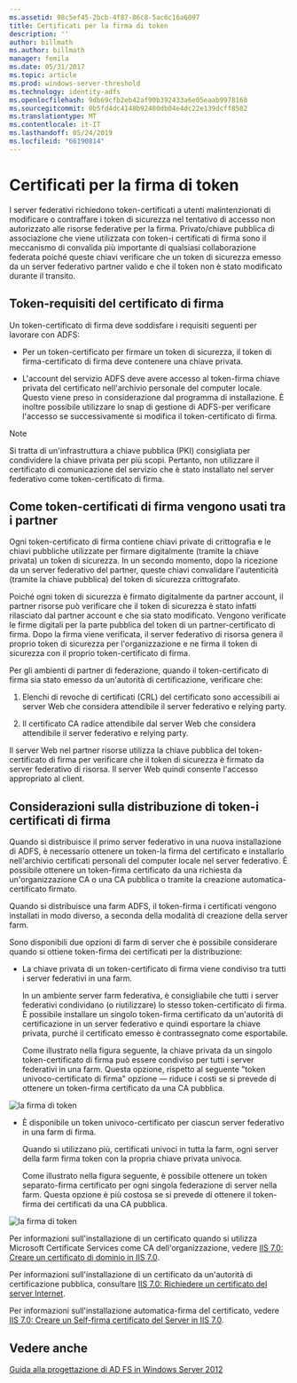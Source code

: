 ```yaml
---
ms.assetid: 98c5ef45-2bcb-4f87-86c8-5ac6c16a6097
title: Certificati per la firma di token
description: ''
author: billmath
ms.author: billmath
manager: femila
ms.date: 05/31/2017
ms.topic: article
ms.prod: windows-server-threshold
ms.technology: identity-adfs
ms.openlocfilehash: 9db69cfb2eb42af90b392433a6e05eaab9978160
ms.sourcegitcommit: 0b5fd4dc4148b92480db04e4dc22e139dcff8582
ms.translationtype: MT
ms.contentlocale: it-IT
ms.lasthandoff: 05/24/2019
ms.locfileid: "66190814"
---
```

# <a name="token-signing-certificates"></a>Certificati per la firma di token

I server federativi richiedono token\-certificati a utenti malintenzionati di modificare o contraffare i token di sicurezza nel tentativo di accesso non autorizzato alle risorse federative per la firma. Privato\/chiave pubblica di associazione che viene utilizzata con token\-i certificati di firma sono il meccanismo di convalida più importante di qualsiasi collaborazione federata poiché queste chiavi verificare che un token di sicurezza emesso da un server federativo partner valido e che il token non è stato modificato durante il transito.  
  
## <a name="token-signing-certificate-requirements"></a>Token\-requisiti del certificato di firma  
Un token\-certificato di firma deve soddisfare i requisiti seguenti per lavorare con ADFS:  
  
-   Per un token\-certificato per firmare un token di sicurezza, il token di firma\-certificato di firma deve contenere una chiave privata.  
  
-   L'account del servizio ADFS deve avere accesso al token\-firma chiave privata del certificato nell'archivio personale del computer locale. Questo viene preso in considerazione dal programma di installazione. È inoltre possibile utilizzare lo snap di gestione di ADFS\-per verificare l'accesso se successivamente si modifica il token\-certificato di firma.  
  
> [!NOTE]  
> Si tratta di un'infrastruttura a chiave pubblica \(PKI\) consigliata per condividere la chiave privata per più scopi. Pertanto, non utilizzare il certificato di comunicazione del servizio che è stato installato nel server federativo come token\-certificato di firma.  
  
## <a name="how-token-signing-certificates-are-used-across-partners"></a>Come token\-certificati di firma vengono usati tra i partner  
Ogni token\-certificato di firma contiene chiavi private di crittografia e le chiavi pubbliche utilizzate per firmare digitalmente \(tramite la chiave privata\) un token di sicurezza. In un secondo momento, dopo la ricezione da un server federativo del partner, queste chiavi convalidare l'autenticità \(tramite la chiave pubblica\) del token di sicurezza crittografato.  
  
Poiché ogni token di sicurezza è firmato digitalmente da partner account, il partner risorse può verificare che il token di sicurezza è stato infatti rilasciato dal partner account e che sia stato modificato. Vengono verificate le firme digitali per la parte pubblica del token di un partner\-certificato di firma. Dopo la firma viene verificata, il server federativo di risorsa genera il proprio token di sicurezza per l'organizzazione e ne firma il token di sicurezza con il proprio token\-certificato di firma.  
  
Per gli ambienti di partner di federazione, quando il token\-certificato di firma sia stato emesso da un'autorità di certificazione, verificare che:  
  
1.  Elenchi di revoche di certificati \(CRL\) del certificato sono accessibili ai server Web che considera attendibile il server federativo e relying party.  
  
2.  Il certificato CA radice attendibile dal server Web che considera attendibile il server federativo e relying party.  
  
Il server Web nel partner risorse utilizza la chiave pubblica del token\-certificato di firma per verificare che il token di sicurezza è firmato da server federativo di risorsa. Il server Web quindi consente l'accesso appropriato al client.  
  
## <a name="deployment-considerations-for-token-signing-certificates"></a>Considerazioni sulla distribuzione di token\-i certificati di firma  
Quando si distribuisce il primo server federativo in una nuova installazione di ADFS, è necessario ottenere un token\-la firma del certificato e installarlo nell'archivio certificati personali del computer locale nel server federativo. È possibile ottenere un token\-firma certificato da una richiesta da un'organizzazione CA o una CA pubblica o tramite la creazione automatica\-certificato firmato.  
  
Quando si distribuisce una farm ADFS, il token\-firma i certificati vengono installati in modo diverso, a seconda della modalità di creazione della server farm.  
  
Sono disponibili due opzioni di farm di server che è possibile considerare quando si ottiene token\-firma dei certificati per la distribuzione:  
  
-   La chiave privata di un token\-certificato di firma viene condiviso tra tutti i server federativi in una farm.  
  
    In un ambiente server farm federativa, è consigliabile che tutti i server federativi condividano \(o riutilizzare\) lo stesso token\-certificato di firma. È possibile installare un singolo token\-firma certificato da un'autorità di certificazione in un server federativo e quindi esportare la chiave privata, purché il certificato emesso è contrassegnato come esportabile.  
  
    Come illustrato nella figura seguente, la chiave privata da un singolo token\-certificato di firma può essere condiviso per tutti i server federativi in una farm. Questa opzione, rispetto al seguente "token univoco\-certificato di firma" opzione — riduce i costi se si prevede di ottenere un token\-firma certificato da una CA pubblica.  
  
![la firma di token](media/adfs2_fedserver_certstory_3.gif)  
  
-   È disponibile un token univoco\-certificato per ciascun server federativo in una farm di firma.  
  
    Quando si utilizzano più, certificati univoci in tutta la farm, ogni server della farm firma token con la propria chiave privata univoca.  
  
    Come illustrato nella figura seguente, è possibile ottenere un token separato\-firma certificato per ogni singola federazione di server nella farm. Questa opzione è più costosa se si prevede di ottenere il token\-firma dei certificati da una CA pubblica.  
  
![la firma di token](media/adfs2_fedserver_certstory_4.gif)  
  
Per informazioni sull'installazione di un certificato quando si utilizza Microsoft Certificate Services come CA dell'organizzazione, vedere [IIS 7.0: Creare un certificato di dominio in IIS 7.0](https://go.microsoft.com/fwlink/?LinkId=108548).  
  
Per informazioni sull'installazione di un certificato da un'autorità di certificazione pubblica, consultare [IIS 7.0: Richiedere un certificato del server Internet](https://go.microsoft.com/fwlink/?LinkId=108549).  
  
Per informazioni sull'installazione automatica\-firma del certificato, vedere [IIS 7.0: Creare un Self\-firma certificato del Server in IIS 7.0](https://go.microsoft.com/fwlink/?LinkID=108271).  
  
## <a name="see-also"></a>Vedere anche
[Guida alla progettazione di AD FS in Windows Server 2012](AD-FS-Design-Guide-in-Windows-Server-2012.md)
